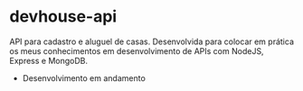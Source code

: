 # devhouse-api
 API para cadastro e aluguel de casas. Desenvolvida para colocar em prática os meus conhecimentos em desenvolvimento de APIs com NodeJS, Express e MongoDB.
 
 - Desenvolvimento em andamento
